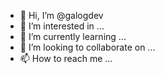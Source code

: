 - 👋 Hi, I’m @galogdev
- 👀 I’m interested in ...
- 🌱 I’m currently learning ...
- 💞️ I’m looking to collaborate on ...
- 📫 How to reach me ...

<!---
galogdev/galogdev is a ✨ special ✨ repository because its `README.md` (this file) appears on your GitHub profile.
You can click the Preview link to take a look at your changes.
--->
